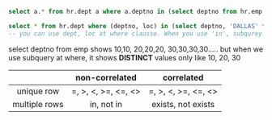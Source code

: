 ``` sql
select a.* from hr.dept a where a.deptno in (select deptno from hr.emp x where x.sal > 1000);

select * from hr.dept where (deptno, loc) in (select deptno, 'DALLAS' from hr.emp where sal < 1300);
-- you can use dept, loc at where clausse. When you use 'in', subqurey produces values using 'OR' condition 
```

select deptno from emp shows 10,10, 20,20,20, 30,30,30,30..... but when we use subquery at where, it shows **DISTINCT** values only like 10, 20, 30

|               |   non-correlated    |     correlated      |
|:-------------:|:-------------------:|:-------------------:|
|  unique row   | =, >, <, >=, <=, <> | =, >, <, >=, <=, <> |
| multiple rows |     in, not in      | exists, not exists  |

